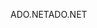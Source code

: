 <span data-ttu-id="160f0-101">ADO.NET</span><span class="sxs-lookup"><span data-stu-id="160f0-101">ADO.NET</span></span>